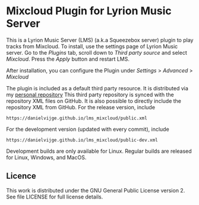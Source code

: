 # Mixcloud Plugin for Lyrion Music Server #

This is a Lyrion Music Server (LMS) (a.k.a Squeezebox server) plugin to play
tracks from Mixcloud. To install, use the settings page of Lyrion Music server.
Go to the _Plugins_ tab, scroll down to _Third party source_ and select _Mixcloud_.
Press the _Apply_ button and restart LMS.

After installation, you can configure the Plugin under _Settings_ > _Advanced_ > _Mixcloud_

The plugin is included as a default third party resource. It is distributed via my
[personal repository](https://server.vijge.net/squeezebox/) This third party repository
is synced with the repository XML files on GitHub. It is also possible to directly include
the repository XML from GitHub. For the release version, include
    
    https://danielvijge.github.io/lms_mixcloud/public.xml

For the development version (updated with every commit), include

    https://danielvijge.github.io/lms_mixcloud/public-dev.xml

Development builds are only available for Linux. Regular builds are released for Linux,
Windows, and MacOS.

## Licence ##

This work is distributed under the GNU General Public License version 2. See file LICENSE for
full license details.
